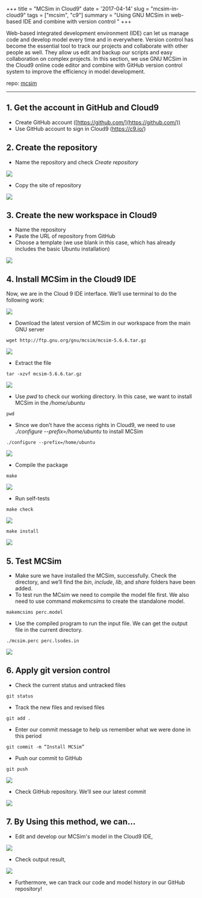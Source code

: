 +++
title = "MCSim in Cloud9"
date = '2017-04-14'
slug = "mcsim-in-cloud9"
tags = ["mcsim", "c9"]
summary = "Using GNU MCSim in web-based IDE and combine with version control "
+++


Web-based integrated development environment (IDE) can let us manage code and develop model every time and in everywhere. Version control has become the essential tool to track our projects and collaborate with other people as well. They allow us edit and backup our scripts and easy collaboration on complex projects. In this section, we use GNU MCSim in the Cloud9 online code editor and combine with GitHub version control system to improve the efficiency in model development.

repo: [mcsim](https://github.com/nanhung/mcsim)

---

## 1. Get the account in GitHub and Cloud9
- Create GitHub account ([https://github.com/](https://github.com/))
- Use GitHub account to sign in Cloud9 (https://c9.io/)

## 2. Create the repository 
- Name the repository and check *Create repository*

![](https://i.imgur.com/QROjfHD.png)

- Copy the site of repository

![](https://i.imgur.com/uRtnaeO.png)


## 3. Create the new workspace in Cloud9
- Name the repository
- Paste the URL of repository from GitHub
- Choose a template (we use blank in this case, which has already includes the basic Ubuntu installation)


![](https://i.imgur.com/X0gV4Gg.png)


## 4. Install MCSim in the Cloud9 IDE

Now, we are in the Cloud 9 IDE interface. We’ll use terminal to do the following work:

![](https://i.imgur.com/tzst5w9.png)


 - Download the latest version of MCSim in our workspace from the main GNU server 
```
wget http://ftp.gnu.org/gnu/mcsim/mcsim-5.6.6.tar.gz
```

![](https://d2mxuefqeaa7sj.cloudfront.net/s_4E615E25DF123BA26B5E5BF98A09B0870890A8A44F2D14747238ACAED0138029_1492187738329_file.png)

 - Extract the file
```
tar -xzvf mcsim-5.6.6.tar.gz
```

![](https://d2mxuefqeaa7sj.cloudfront.net/s_4E615E25DF123BA26B5E5BF98A09B0870890A8A44F2D14747238ACAED0138029_1492187746848_file.png)

- Use *pwd* to check our working directory. In this case, we want to install MCSim in the */home/ubuntu*

```
pwd
```

- Since we don’t have the access rights in Cloud9, we need to use *./configure --prefix=/home/ubuntu* to install MCSim

```
./configure --prefix=/home/ubuntu
```

![](https://d2mxuefqeaa7sj.cloudfront.net/s_4E615E25DF123BA26B5E5BF98A09B0870890A8A44F2D14747238ACAED0138029_1492187758528_file.png)

- Compile the package

```
make
```

![](https://i.imgur.com/csuwjZt.png)

- Run self-tests

```
make check
```

![](https://d2mxuefqeaa7sj.cloudfront.net/s_4E615E25DF123BA26B5E5BF98A09B0870890A8A44F2D14747238ACAED0138029_1492187776614_file.png)

```
make install
```

![](https://d2mxuefqeaa7sj.cloudfront.net/s_4E615E25DF123BA26B5E5BF98A09B0870890A8A44F2D14747238ACAED0138029_1492187783626_file.png)

## 5. Test MCSim
- Make sure we have installed the MCSim, successfully. Check the directory, and we’ll find the *bin*, *include*, *lib*, and *share* folders have been added. 
- To test run the MCsim we need to compile the model file first. We also need to use command *makemcsims* to create the standalone model.

```
makemcsims perc.model
```

- Use the compiled program to run the input file. We can get the output file in the current directory.

```
./mcsim.perc perc.lsodes.in
```

![](https://i.imgur.com/5oWRdbw.png)

## 6. Apply git version control 
- Check the current status and untracked files

```
git status
```


- Track the new files and revised files  

```
git add .
```

- Enter our commit message to help us remember what we were done in this period 

```
git commit -m “Install MCSim”
```

- Push our commit to GitHub

```
git push
```
 
![](https://d2mxuefqeaa7sj.cloudfront.net/s_4E615E25DF123BA26B5E5BF98A09B0870890A8A44F2D14747238ACAED0138029_1492187806597_file.png)


- Check GitHub repository. We’ll see our latest commit
 

![](https://d2mxuefqeaa7sj.cloudfront.net/s_4E615E25DF123BA26B5E5BF98A09B0870890A8A44F2D14747238ACAED0138029_1492192802246_file.png)


## 7. By Using this method, we can…

- Edit and develop our MCSim's model in the Cloud9 IDE,

![](https://d2mxuefqeaa7sj.cloudfront.net/s_4E615E25DF123BA26B5E5BF98A09B0870890A8A44F2D14747238ACAED0138029_1492187868877_file.png)


- Check output result,

![](https://d2mxuefqeaa7sj.cloudfront.net/s_4E615E25DF123BA26B5E5BF98A09B0870890A8A44F2D14747238ACAED0138029_1492187875143_file.png)

-  Furthermore, we can track our code and model history in our GitHub repository!

